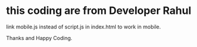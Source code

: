 # this coding are from Developer Rahul
link mobile.js instead of script.js in index.html to work in mobile.

Thanks and Happy Coding.
